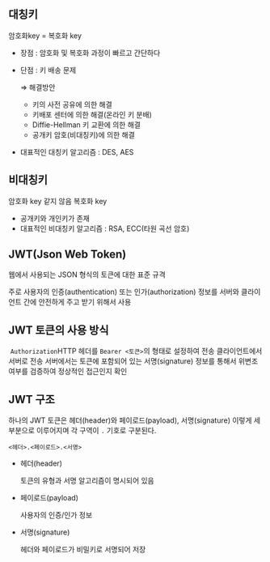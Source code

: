 ## 대칭키

 암호화key = 복호화 key 

- 장점 : 암호화 및 복호화 과정이 빠르고 간단하다
- 단점 : 키 배송 문제
    
    ⇒ 해결방안 
    
    - 키의 사전 공유에 의한 해결
    - 키배포 센터에 의한 해결(온라인 키 분배)
    - Diffie-Hellman 키 교환에 의한 해결
    - 공개키 암호(비대칭키)에 의한 해결
- 대표적인 대칭키 알고리즘 : DES, AES

## 비대칭키

 암호화 key  같지 않음 복호화 key 

- 공개키와 개인키가 존재
- 대표적인 비대칭키 알고리즘 : RSA, ECC(타원 곡선 암호)

## JWT(Json Web Token)

웹에서 사용되는 JSON 형식의 토큰에 대한 표준 규격

주로 사용자의 인증(authentication) 또는 인가(authorization) 정보를 서버와 클라이언트 간에 안전하게 주고 받기 위해서 사용

## JWT 토큰의 사용 방식

 `Authorization`HTTP 헤더를 `Bearer <토큰>`의 형태로 설정하여 전송 클라이언트에서 서버로 전송 서버에서는 토큰에 포함되어 있는 서명(signature) 정보를 통해서 위변조 여부를 검증하여 정상적인 접근인지 확인 

## JWT 구조

하나의 JWT 토큰은 헤더(header)와 페이로드(payload), 서명(signature) 이렇게 세 부분으로 이루어지며 각 구역이 `.` 기호로 구분된다. 

`<헤더>.<페이로드>.<서명>`

- 헤더(header)
    
    토큰의 유형과 서명 알고리즘이 명시되어 있음 
    
- 페이로드(payload)
    
    사용자의 인증/인가 정보
    
- 서명(signature)
    
    헤더와 페이로드가 비밀키로 서명되어 저장
